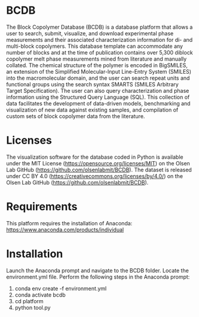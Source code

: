 # BCDB
The Block Copolymer Database (BCDB) is a database platform that allows a user to search, submit, visualize, and download experimental phase measurements and their associated characterization information for di- and multi-block copolymers. This database template can accommodate any number of blocks and at the time of publication contains over 5,300 diblock copolymer melt phase measurements mined from literature and manually collated. The chemical structure of the polymer is encoded in BigSMILES, an extension of the Simplified Molecular-Input Line-Entry System (SMILES) into the macromolecular domain, and the user can search repeat units and functional groups using the search syntax SMARTS (SMILES Arbitrary Target Specification). The user can also query characterization and phase information using the Structured Query Language (SQL). This collection of data facilitates the development of data-driven models, benchmarking and visualization of new data against existing samples, and compilation of custom sets of block copolymer data from the literature.  

# Licenses
The visualization software for the database coded in Python is available under the MIT License (https://opensource.org/licenses/MIT) on the Olsen Lab GitHub (https://github.com/olsenlabmit/BCDB). The dataset is released under CC BY 4.0 (https://creativecommons.org/licenses/by/4.0/) on the Olsen Lab GitHub (https://github.com/olsenlabmit/BCDB).

# Requirements
This platform requires the installation of Anaconda: https://www.anaconda.com/products/individual

# Installation
Launch the Anaconda prompt and navigate to the BCDB folder. Locate the environment.yml file. Perform the following steps in the Anaconda prompt:
1. conda env create -f environment.yml
2. conda activate bcdb
3. cd platform
4. python tool.py
